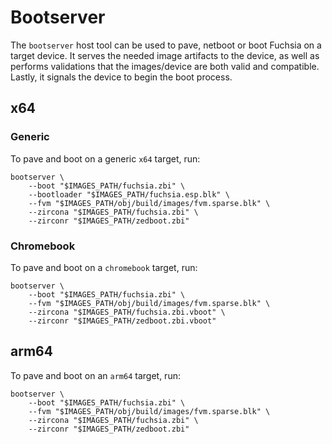 # Bootserver

The `bootserver` host tool can be used to pave, netboot or boot Fuchsia on a
target device. It serves the needed image artifacts to the device, as well
as performs validations that the images/device are both valid and
compatible. Lastly, it signals the device to begin the boot process.

## x64

### Generic

To pave and boot on a generic `x64` target, run:

```
bootserver \
    --boot "$IMAGES_PATH/fuchsia.zbi" \
    --bootloader "$IMAGES_PATH/fuchsia.esp.blk" \
    --fvm "$IMAGES_PATH/obj/build/images/fvm.sparse.blk" \
    --zircona "$IMAGES_PATH/fuchsia.zbi" \
    --zirconr "$IMAGES_PATH/zedboot.zbi"
```

### Chromebook

To pave and boot on a `chromebook` target, run:


```
bootserver \
    --boot "$IMAGES_PATH/fuchsia.zbi" \
    --fvm "$IMAGES_PATH/obj/build/images/fvm.sparse.blk" \
    --zircona "$IMAGES_PATH/fuchsia.zbi.vboot" \
    --zirconr "$IMAGES_PATH/zedboot.zbi.vboot"
```


## arm64

To pave and boot on an `arm64` target, run:

```
bootserver \
    --boot "$IMAGES_PATH/fuchsia.zbi" \
    --fvm "$IMAGES_PATH/obj/build/images/fvm.sparse.blk" \
    --zircona "$IMAGES_PATH/fuchsia.zbi" \
    --zirconr "$IMAGES_PATH/zedboot.zbi"
```
